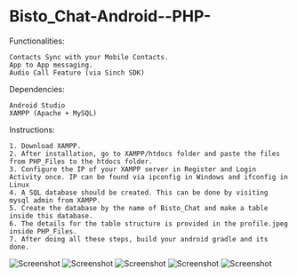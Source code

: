 # Bisto_Chat-Android--PHP-

Functionalities:
    
    Contacts Sync with your Mobile Contacts.
    App to App messaging.
    Audio Call Feature (via Sinch SDK)

Dependencies:
    
    
    Android Studio
    XAMPP (Apache + MySQL)
    
Instructions:
    
    
    1. Download XAMPP.
    2. After installation, go to XAMPP/htdocs folder and paste the files from PHP_Files to the htdocs folder.
    3. Configure the IP of your XAMPP server in Register and Login Activity once. IP can be found via ipconfig in Windows and ifconfig in Linux
    4. A SQL database should be created. This can be done by visiting mysql admin from XAMPP.
    5. Create the database by the name of Bisto_Chat and make a table inside this database.
    6. The details for the table structure is provided in the profile.jpeg inside PHP_Files.
    7. After doing all these steps, build your android gradle and its done.
    
![Screenshot](screenshots/Screenshot_20211113-204508.jpg)
![Screenshot](screenshots/Screenshot_20211113-205116.jpg)
![Screenshot](screenshots/Screenshot_20211222-205138.jpg)
![Screenshot](screenshots/Screenshot_20211222-205143.jpg)
![Screenshot](screenshots/Screenshot_20211222-205155.jpg)

